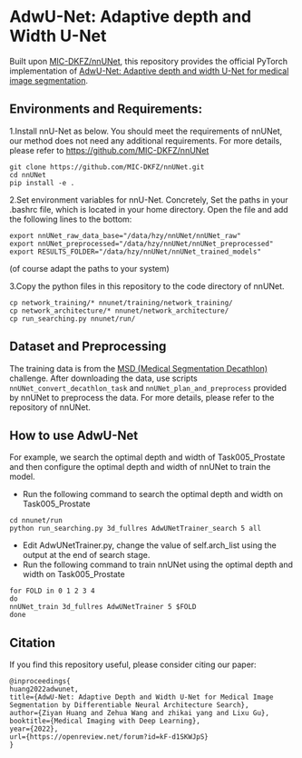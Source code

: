 # AdwU-Net: Adaptive depth and Width U-Net
Built upon [MIC-DKFZ/nnUNet](https://github.com/MIC-DKFZ/nnUNet), this repository provides the official PyTorch implementation of [AdwU-Net: Adaptive depth and width U-Net for medical image segmentation](https://openreview.net/forum?id=kF-d1SKWJpS).

## Environments and Requirements:
1.Install nnU-Net as below. You should meet the requirements of nnUNet, our method does not need any additional requirements.  For more details, please refer to https://github.com/MIC-DKFZ/nnUNet
```
git clone https://github.com/MIC-DKFZ/nnUNet.git
cd nnUNet
pip install -e .
```

2.Set environment variables for nnU-Net. Concretely, Set the paths in your .bashrc file, which is located in your home directory. Open the file and add the following lines to the bottom:
```
export nnUNet_raw_data_base="/data/hzy/nnUNet/nnUNet_raw"
export nnUNet_preprocessed="/data/hzy/nnUNet/nnUNet_preprocessed"
export RESULTS_FOLDER="/data/hzy/nnUNet/nnUNet_trained_models"
```
(of course adapt the paths to your system)

3.Copy the python files in this repository to the code directory of nnUNet.
```
cp network_training/* nnunet/training/network_training/
cp network_architecture/* nnunet/network_architecture/
cp run_searching.py nnunet/run/
```

## Dataset and Preprocessing
The training data is from the [MSD (Medical Segmentation Decathlon)](http://medicaldecathlon.com/) challenge.
After downloading the data, use scripts ``nnUNet_convert_decathlon_task`` and ``nnUNet_plan_and_preprocess`` provided by nnUNet to preprocess the data. For more details, please refer to the repository of nnUNet.

## How to use AdwU-Net
For example, we search the optimal depth and width of Task005_Prostate and then configure the optimal depth and width of nnUNet to train the model.
* Run the following command to search the optimal depth and width on Task005_Prostate
```
cd nnunet/run
python run_searching.py 3d_fullres AdwUNetTrainer_search 5 all
```
* Edit  AdwUNetTrainer.py, change the value of self.arch_list using the output at the end of search stage.
* Run the following command to train nnUNet using the optimal depth and width on Task005_Prostate
```
for FOLD in 0 1 2 3 4
do
nnUNet_train 3d_fullres AdwUNetTrainer 5 $FOLD
done
```
## Citation
If you find this repository useful, please consider citing our paper:
```
@inproceedings{
huang2022adwunet,
title={AdwU-Net: Adaptive Depth and Width U-Net for Medical Image Segmentation by Differentiable Neural Architecture Search},
author={Ziyan Huang and Zehua Wang and zhikai yang and Lixu Gu},
booktitle={Medical Imaging with Deep Learning},
year={2022},
url={https://openreview.net/forum?id=kF-d1SKWJpS}
}
```
